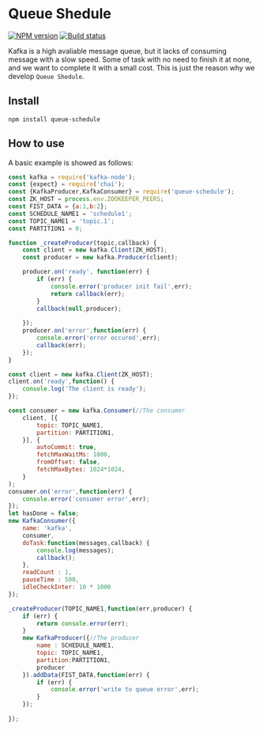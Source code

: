 # Queue Shedule

[![NPM version](https://img.shields.io/npm/v/queue-schedule.svg?style=flat-square)](https://www.npmjs.com/package/queue-schedule)
[![Build status](https://travis-ci.org/e174596549/queue-schedule.svg?branch=master)](https://travis-ci.org/e174596549/queue-schedule)

Kafka is a high avaliable message queue, but it lacks of consuming message with a slow speed. Some of task with no need to finish it at none, and we want to complete it with a small cost. This is just the reason why we develop `Queue Shedule`.

## Install

```npm install queue-schedule```

## How to use

A basic example is showed as follows:

```javascript
const kafka = require('kafka-node');
const {expect} = require('chai');
const {KafkaProducer,KafkaConsumer} = require('queue-schedule');
const ZK_HOST = process.env.ZOOKEEPER_PEERS;
const FIST_DATA = {a:1,b:2};
const SCHEDULE_NAME1 = 'schedule1';
const TOPIC_NAME1 = 'topic.1';
const PARTITION1 = 0;

function _createProducer(topic,callback) {
    const client = new kafka.Client(ZK_HOST);
    const producer = new kafka.Producer(client);

    producer.on('ready', function(err) {
        if (err) {
            console.error('producer init fail',err);
            return callback(err);
        }
        callback(null,producer);
        
    }); 
    producer.on('error',function(err) {
        console.error('error occured',err);
        callback(err);
    });
}

const client = new kafka.Client(ZK_HOST);
client.on('ready',function() {
    console.log('The client is ready');
});

const consumer = new kafka.Consumer(//The consumer
    client, [{
        topic: TOPIC_NAME1,
        partition: PARTITION1,
    }], {
        autoCommit: true,
        fetchMaxWaitMs: 1000,
        fromOffset: false,
        fetchMaxBytes: 1024*1024,
    }
);
consumer.on('error',function(err) {
    console.error('consumer error',err);
});
let hasDone = false;
new KafkaConsumer({
    name: 'kafka',
    consumer,
    doTask:function(messages,callback) {
        console.log(messages);
        callback();
    },
    readCount : 1,
    pauseTime : 500,
    idleCheckInter: 10 * 1000
});

_createProducer(TOPIC_NAME1,function(err,producer) {
    if (err) {
        return console.error(err);
    }
    new KafkaProducer({//The producer
        name : SCHEDULE_NAME1,
        topic: TOPIC_NAME1,
        partition:PARTITION1,
        producer
    }).addData(FIST_DATA,function(err) {
        if (err) {
            console.error('write to queue error',err);            
        }
    });
    
});
```